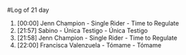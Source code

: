 #Log of 21 day

1. [00:00] Jenn Champion - Single Rider - Time to Regulate
1. [21:57] Sabino - Única Testigo - Única Testigo
1. [21:58] Jenn Champion - Single Rider - Time to Regulate
1. [22:00] Francisca Valenzuela - Tómame - Tómame
